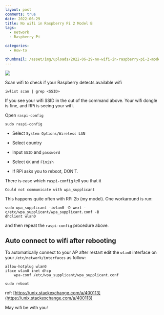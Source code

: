 ```yaml
---
layout: post
comments: true
date: 2022-06-29
title: No wifi in Raspberry Pi 2 Model B
tags:
  - network
  - Raspberry Pi

categories:
  - How-to

thumbnail: /asset/img/uploads/2022-06-29-no-wifi-in-raspberry-pi-2-model-b.png
---
```


![](https://s3.us-west-2.amazonaws.com/secure.notion-static.com/4d704959-90a6-4604-8a22-ed9cf5bf2abf/IMG_3505.jpg?X-Amz-Algorithm=AWS4-HMAC-SHA256&X-Amz-Content-Sha256=UNSIGNED-PAYLOAD&X-Amz-Credential=AKIAT73L2G45EIPT3X45%2F20220712%2Fus-west-2%2Fs3%2Faws4_request&X-Amz-Date=20220712T155402Z&X-Amz-Expires=3600&X-Amz-Signature=7db3c8e6ed87d9f8096f18a1e88c44e113ff9c90d9b8217ecba18323dc5093ae&X-Amz-SignedHeaders=host&x-id=GetObject)

Scan wifi to check if your Raspberry detects available wifi

```shell
iwlist scan | grep <SSID>
```

If you see your wifi SSID in the out of the command above. Your wifi dongle is fine, and RPi is seeing your wifi.

Open `raspi-config`

```shell
sudo raspi-config
```

- Select `System Options/Wireless LAN`

- Select country

- Input `SSID` and `password`

- Select `OK` and `Finish`

- If RPi asks you to reboot, DON’T.

There is case which `raspi-config` tell you that it

```shell
Could not communicate with wpa_supplicant
```

This happens quite often with RPi 2b (my model). One workaround is run:

```shell
sudo wpa_supplicant -iwlan0 -D wext -c/etc/wpa_supplicant/wpa_supplicant.conf -B
dhclient wlan0
```

and then repeat the `raspi-config` procedure above.

## Auto connect to wifi after rebooting

To automatically connect to your AP after restart edit the `wlan0` interface on your `/etc/network/interfaces` as follow:

```shell
allow-hotplug wlan0
iface wlan0 inet dhcp
    wpa-conf /etc/wpa_supplicant/wpa_supplicant.conf
```

```shell
sudo reboot
```

ref: [https://unix.stackexchange.com/a/400113](https://unix.stackexchange.com/a/400113)

May wifi be with you!
